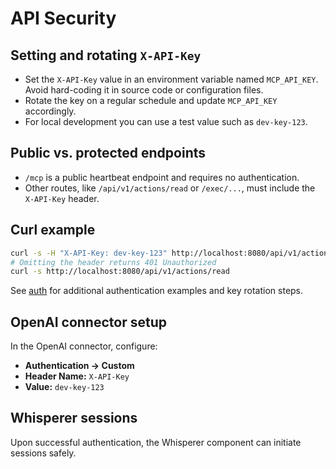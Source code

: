 # API Security

## Setting and rotating `X-API-Key`

- Set the `X-API-Key` value in an environment variable named `MCP_API_KEY`. Avoid hard-coding it in source code or configuration files.
- Rotate the key on a regular schedule and update `MCP_API_KEY` accordingly.
- For local development you can use a test value such as `dev-key-123`.

## Public vs. protected endpoints

- `/mcp` is a public heartbeat endpoint and requires no authentication.
- Other routes, like `/api/v1/actions/read` or `/exec/...`, must include the `X-API-Key` header.

## Curl example

```bash
curl -s -H "X-API-Key: dev-key-123" http://localhost:8080/api/v1/actions/read
# Omitting the header returns 401 Unauthorized
curl -s http://localhost:8080/api/v1/actions/read
```

See [auth](auth.md) for additional authentication examples and key rotation steps.

## OpenAI connector setup

In the OpenAI connector, configure:

- **Authentication → Custom**
- **Header Name:** `X-API-Key`
- **Value:** `dev-key-123`

## Whisperer sessions

Upon successful authentication, the Whisperer component can initiate sessions safely.

